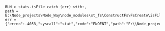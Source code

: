 
    RUN > stats.isFile catch (err) with:,
    path = E:\Node_projects\Node_Way\node_modules\st_fs\ConstructFs\FsCreate\isFile\Examples\clearer,
    err = {"errno":-4058,"syscall":"stat","code":"ENOENT","path":"E:\\Node_projects\\Node_Way\\node_modules\\st_fs\\ConstructFs\\FsCreate\\isFile\\Examples\\clearer"}
    
